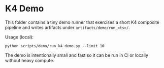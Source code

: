 # K4 Demo

This folder contains a tiny demo runner that exercises a short K4 composite pipeline and writes
artifacts under `artifacts/demo/run_<ts>/`.

Usage (local):

``` pwsh
python scripts/demo/run_k4_demo.py --limit 10
```

The demo is intentionally small and fast so it can be run in CI or locally without heavy compute.
